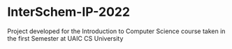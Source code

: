 # InterSchem-IP-2022
Project developed for the Introduction to Computer Science course taken in the first Semester at UAIC CS University
